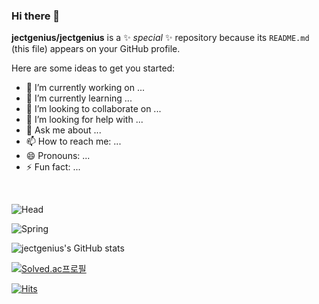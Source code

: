 ### Hi there 👋


**jectgenius/jectgenius** is a ✨ _special_ ✨ repository because its `README.md` (this file) appears on your GitHub profile.

Here are some ideas to get you started:

- 🔭 I’m currently working on ...
- 🌱 I’m currently learning ...
- 👯 I’m looking to collaborate on ...
- 🤔 I’m looking for help with ...
- 💬 Ask me about ...
- 📫 How to reach me: ...
- 😄 Pronouns: ...
- ⚡ Fun fact: ...


<br>


![Head](https://capsule-render.vercel.app/api?type=waving&height=300&color=gradient&text=백엔드%20개발자%20취준하고%20있는%20심재람입니다.&fontAlign=50&fontSize=40)

![Spring](https://img.shields.io/badge/spring-6DB33F.svg?&style=for-the-badge&logo=spring&logoColor=white)

![jectgenius's GitHub stats](https://github-readme-stats.vercel.app/api?username=jectgenius&show_icons=true&theme=transparent)

[![Solved.ac프로필](http://mazassumnida.wtf/api/generate_badge?boj={jkl9087})](https://solved.ac/{handle})

[![Hits](https://hits.seeyoufarm.com/api/count/incr/badge.svg?url=https%3A%2F%2Fgithub.com%2Fjectgenius&count_bg=%2379C83D&title_bg=%23555555&icon=&icon_color=%23E7E7E7&title=hits&edge_flat=false)](https://hits.seeyoufarm.com)
